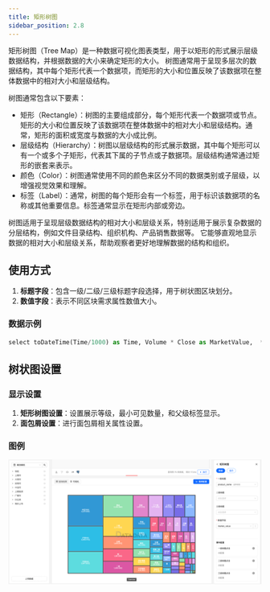 ```yaml
---
title: 矩形树图
sidebar_position: 2.8
---
```


矩形树图（Tree Map）是一种数据可视化图表类型，用于以矩形的形式展示层级数据结构，并根据数据的大小来确定矩形的大小。
树图通常用于呈现多层次的数据结构，其中每个矩形代表一个数据项，而矩形的大小和位置反映了该数据项在整体数据中的相对大小和层级结构。

树图通常包含以下要素：

- 矩形（Rectangle）：树图的主要组成部分，每个矩形代表一个数据项或节点。矩形的大小和位置反映了该数据项在整体数据中的相对大小和层级结构。通常，矩形的面积或宽度与数据的大小成比例。
- 层级结构（Hierarchy）：树图以层级结构的形式展示数据，其中每个矩形可以有一个或多个子矩形，代表其下属的子节点或子数据项。层级结构通常通过矩形的嵌套来表示。
- 颜色（Color）：树图通常使用不同的颜色来区分不同的数据类别或子层级，以增强视觉效果和理解。
- 标签（Label）：通常，树图的每个矩形会有一个标签，用于标识该数据项的名称或其他重要信息。标签通常显示在矩形内部或旁边。

树图适用于呈现层级数据结构的相对大小和层级关系，特别适用于展示复杂数据的分层结构，例如文件目录结构、组织机构、产品销售数据等。
它能够直观地显示数据的相对大小和层级关系，帮助观察者更好地理解数据的结构和组织。

## 使用方式


1. **标题字段**：包含一级/二级/三级标题字段选择，用于树状图区块划分。
2. **数值字段**：表示不同区块需求属性数值大小。 



### 数据示例

```py
select toDateTime(Time/1000) as Time, Volume * Close as MarketValue,  * from klines.spot_1d where Symbol like '%usdt' and Exchange = 'Binance' order by Time desc, MarketValue desc limit 100
```


## 树状图设置

### 显示设置

1. **矩形树图设置**：设置展示等级，最小可见数量，和父级标签显示。
2. **面包屑设置**：进行面包屑相关属性设置。  


### 图例

![树状图](./treemap.png)
